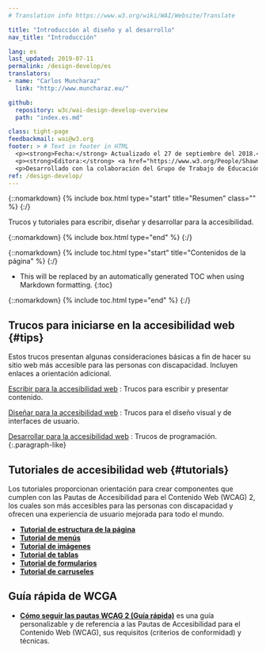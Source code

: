 ```yaml
---
# Translation info https://www.w3.org/wiki/WAI/Website/Translate

title: "Introducción al diseño y al desarrollo"
nav_title: "Introducción"

lang: es
last_updated: 2019-07-11
permalink: /design-develop/es
translators: 
- name: "Carlos Muncharaz"
  link: "http://www.muncharaz.eu/"

github:
  repository: w3c/wai-design-develop-overview
  path: "index.es.md"

class: tight-page
feedbackmail: wai@w3.org
footer: > # Text in footer in HTML
  <p><strong>Fecha:</strong> Actualizado el 27 de septiembre del 2018.</p>
  <p><strong>Editora:</strong> <a href="https://www.w3.org/People/Shawn/">Shawn Lawton Henry</a>.</p>
  <p>Desarrollado con la colaboración del Grupo de Trabajo de Educación y Difusión (<a href="http://www.w3.org/WAI/EO/">EOWG</a>).</p>
ref: /design-develop/
---
```


{::nomarkdown}
{% include box.html type="start" title="Resumen" class="" %}
{:/}

Trucos y tutoriales para escribir, diseñar y desarrollar para la accesibilidad.

{::nomarkdown}
{% include box.html type="end" %}
{:/}

{::nomarkdown}
{% include toc.html type="start" title="Contenidos de la página" %}
{:/}

- This will be replaced by an automatically generated TOC when using Markdown formatting.
{:toc}

{::nomarkdown}
{% include toc.html type="end" %}
{:/}

## Trucos para iniciarse en la accesibilidad web {#tips}

Estos trucos presentan algunas consideraciones básicas a fin de hacer su sitio web más accesible para las personas con discapacidad. Incluyen enlaces a orientación adicional.

[Escribir para la accesibilidad web](/tips/writing/) 
: Trucos para escribir y presentar contenido.

[Diseñar para la accesibilidad web](/tips/designing/) 
: Trucos para el diseño visual y de interfaces de usuario.

[Desarrollar para la accesibilidad web](/tips/developing/) 
: Trucos de programación.
{:.paragraph-like}

## Tutoriales de accesibilidad web {#tutorials}

Los tutoriales proporcionan orientación para crear componentes que cumplen con las Pautas de Accesibilidad para el Contenido Web (WCAG) 2, los cuales son más accesibles para las personas con discapacidad y ofrecen una experiencia de usuario mejorada para todo el mundo.

* **[Tutorial de estructura de la página](https://www.w3.org/WAI/tutorials/page-structure/)**
* **[Tutorial de menús](https://www.w3.org/WAI/tutorials/menus/)**
* **[Tutorial de imágenes](https://www.w3.org/WAI/tutorials/images/)**
* **[Tutorial de tablas](https://www.w3.org/WAI/tutorials/tables/)**
* **[Tutorial de formularios](https://www.w3.org/WAI/tutorials/forms/)**
* **[Tutorial de carruseles](https://www.w3.org/WAI/tutorials/carousels/)**

## Guía rápida de WCGA

* **[Cómo seguir las pautas WCAG 2 (Guía rápida)](https://www.w3.org/WAI/WCAG21/quickref/)** es una guía personalizable y de referencia a las Pautas de Accesibilidad para el Contenido Web (WCAG), sus requisitos (criterios de conformidad) y técnicas.
